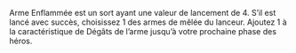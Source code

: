 Arme Enflammée est un sort ayant une valeur de lancement de 4. S’il est lancé avec succès, choisissez 1 des armes de mêlée du lanceur. Ajoutez 1 à la caractéristique de Dégâts de l’arme jusqu’à votre prochaine phase des héros.
